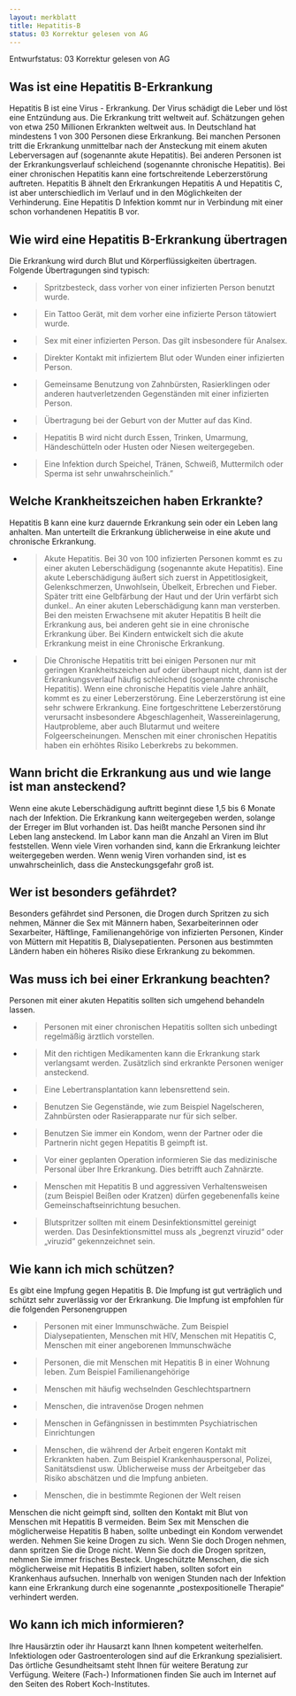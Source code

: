 ```yaml
---
layout: merkblatt
title: Hepatitis-B
status: 03 Korrektur gelesen von AG
---
```

Entwurfstatus: 03 Korrektur gelesen von AG
 
## Was ist eine Hepatitis B-Erkrankung

Hepatitis B ist eine Virus - Erkrankung. Der Virus schädigt die Leber
und löst eine Entzündung aus. Die Erkrankung tritt weltweit auf.
Schätzungen gehen von etwa 250 Millionen Erkrankten weltweit aus. In
Deutschland hat mindestens 1 von 300 Personen diese Erkrankung. Bei
manchen Personen tritt die Erkrankung unmittelbar nach der Ansteckung
mit einem akuten Leberversagen auf (sogenannte akute Hepatitis). Bei
anderen Personen ist der Erkrankungsverlauf schleichend (sogenannte
chronische Hepatitis). Bei einer chronischen Hepatitis kann eine
fortschreitende Leberzerstörung auftreten. Hepatitis B ähnelt den
Erkrankungen Hepatitis A und Hepatitis C, ist aber unterschiedlich im
Verlauf und in den Möglichkeiten der Verhinderung. Eine Hepatitis D
Infektion kommt nur in Verbindung mit einer schon vorhandenen Hepatitis
B vor.

## Wie wird eine Hepatitis B-Erkrankung übertragen

Die Erkrankung wird durch Blut und Körperflüssigkeiten übertragen.
Folgende Übertragungen sind typisch:

  - > Spritzbesteck, dass vorher von einer infizierten Person benutzt
    > wurde.

  - > Ein Tattoo Gerät, mit dem vorher eine infizierte Person tätowiert
    > wurde.

  - > Sex mit einer infizierten Person. Das gilt insbesondere für
    > Analsex.

  - > Direkter Kontakt mit infiziertem Blut oder Wunden einer
    > infizierten Person.

  - > Gemeinsame Benutzung von Zahnbürsten, Rasierklingen oder anderen
    > hautverletzenden Gegenständen mit einer infizierten Person.

  - > Übertragung bei der Geburt von der Mutter auf das Kind.

  - > Hepatitis B wird nicht durch Essen, Trinken, Umarmung,
    > Händeschütteln oder Husten oder Niesen weitergegeben.

  - > Eine Infektion durch Speichel, Tränen, Schweiß, Muttermilch oder
    > Sperma ist sehr unwahrscheinlich.”

## Welche Krankheitszeichen haben Erkrankte?

Hepatitis B kann eine kurz dauernde Erkrankung sein oder ein Leben lang
anhalten. Man unterteilt die Erkrankung üblicherweise in eine akute und
chronische Erkrankung.

  - > Akute Hepatitis. Bei 30 von 100 infizierten Personen kommt es zu
    > einer akuten Leberschädigung (sogenannte akute Hepatitis). Eine
    > akute Leberschädigung äußert sich zuerst in Appetitlosigkeit,
    > Gelenkschmerzen, Unwohlsein, Übelkeit, Erbrechen und Fieber.
    > Später tritt eine Gelbfärbung der Haut und der Urin verfärbt sich
    > dunkel.. An einer akuten Leberschädigung kann man versterben. Bei
    > den meisten Erwachsene mit akuter Hepatitis B heilt die Erkrankung
    > aus, bei anderen geht sie in eine chronische Erkrankung über. Bei
    > Kindern entwickelt sich die akute Erkrankung meist in eine
    > Chronische Erkrankung.

  - > Die Chronische Hepatitis tritt bei einigen Personen nur mit
    > geringen Krankheitszeichen auf oder überhaupt nicht, dann ist der
    > Erkrankungsverlauf häufig schleichend (sogenannte chronische
    > Hepatitis). Wenn eine chronische Hepatitis viele Jahre anhält,
    > kommt es zu einer Leberzerstörung. Eine Leberzerstörung ist eine
    > sehr schwere Erkrankung. Eine fortgeschrittene Leberzerstörung
    > verursacht insbesondere Abgeschlagenheit, Wassereinlagerung,
    > Hautprobleme, aber auch Blutarmut und weitere Folgeerscheinungen.
    > Menschen mit einer chronischen Hepatitis haben ein erhöhtes Risiko
    > Leberkrebs zu bekommen.

## Wann bricht die Erkrankung aus und wie lange ist man ansteckend?

Wenn eine akute Leberschädigung auftritt beginnt diese 1,5 bis 6 Monate
nach der Infektion. Die Erkrankung kann weitergegeben werden, solange
der Erreger im Blut vorhanden ist. Das heißt manche Personen sind ihr
Leben lang ansteckend. Im Labor kann man die Anzahl an Viren im Blut
feststellen. Wenn viele Viren vorhanden sind, kann die Erkrankung
leichter weitergegeben werden. Wenn wenig Viren vorhanden sind, ist es
unwahrscheinlich, dass die Ansteckungsgefahr groß ist.

## Wer ist besonders gefährdet?

Besonders gefährdet sind Personen, die Drogen durch Spritzen zu sich
nehmen, Männer die Sex mit Männern haben, Sexarbeiterinnen oder
Sexarbeiter, Häftlinge, Familienangehörige von infizierten Personen,
Kinder von Müttern mit Hepatitis B, Dialysepatienten. Personen aus
bestimmten Ländern haben ein höheres Risiko diese Erkrankung zu
bekommen.

## Was muss ich bei einer Erkrankung beachten?

Personen mit einer akuten Hepatitis sollten sich umgehend behandeln
lassen.

  - > Personen mit einer chronischen Hepatitis sollten sich unbedingt
    > regelmäßig ärztlich vorstellen.

  - > Mit den richtigen Medikamenten kann die Erkrankung stark
    > verlangsamt werden. Zusätzlich sind erkrankte Personen weniger
    > ansteckend.

  - > Eine Lebertransplantation kann lebensrettend sein.

  - > Benutzen Sie Gegenstände, wie zum Beispiel Nagelscheren,
    > Zahnbürsten oder Rasierapparate nur für sich selber.

  - > Benutzen Sie immer ein Kondom, wenn der Partner oder die Partnerin
    > nicht gegen Hepatitis B geimpft ist.

  - > Vor einer geplanten Operation informieren Sie das medizinische
    > Personal über Ihre Erkrankung. Dies betrifft auch Zahnärzte.

  - > Menschen mit Hepatitis B und aggressiven Verhaltensweisen (zum
    > Beispiel Beißen oder Kratzen) dürfen gegebenenfalls keine
    > Gemeinschaftseinrichtung besuchen.

  - > Blutspritzer sollten mit einem Desinfektionsmittel gereinigt
    > werden. Das Desinfektionsmittel muss als „begrenzt viruzid“ oder
    > „viruzid“ gekennzeichnet sein.

## Wie kann ich mich schützen?

Es gibt eine Impfung gegen Hepatitis B. Die Impfung ist gut verträglich
und schützt sehr zuverlässig vor der Erkrankung. Die Impfung ist
empfohlen für die folgenden Personengruppen

  - > Personen mit einer Immunschwäche. Zum Beispiel Dialysepatienten,
    > Menschen mit HIV, Menschen mit Hepatitis C, Menschen mit einer
    > angeborenen Immunschwäche

  - > Personen, die mit Menschen mit Hepatitis B in einer Wohnung leben.
    > Zum Beispiel Familienangehörige

  - > Menschen mit häufig wechselnden Geschlechtspartnern

  - > Menschen, die intravenöse Drogen nehmen

  - > Menschen in Gefängnissen in bestimmten Psychiatrischen
    > Einrichtungen

  - > Menschen, die während der Arbeit engeren Kontakt mit Erkrankten
    > haben. Zum Beispiel Krankenhauspersonal, Polizei, Sanitätsdienst
    > usw. Üblicherweise muss der Arbeitgeber das Risiko abschätzen und
    > die Impfung anbieten.

  - > Menschen, die in bestimmte Regionen der Welt reisen

Menschen die nicht geimpft sind, sollten den Kontakt mit Blut von
Menschen mit Hepatitis B vermeiden. Beim Sex mit Menschen die
möglicherweise Hepatitis B haben, sollte unbedingt ein Kondom verwendet
werden. Nehmen Sie keine Drogen zu sich. Wenn Sie doch Drogen nehmen,
dann spritzen Sie die Droge nicht. Wenn Sie doch die Drogen spritzen,
nehmen Sie immer frisches Besteck. Ungeschützte Menschen, die sich
möglicherweise mit Hepatitis B infiziert haben, sollten sofort ein
Krankenhaus aufsuchen. Innerhalb von wenigen Stunden nach der Infektion
kann eine Erkrankung durch eine sogenannte „postexpositionelle Therapie“
verhindert werden.

## Wo kann ich mich informieren?

Ihre Hausärztin oder ihr Hausarzt kann Ihnen kompetent weiterhelfen.
Infektiologen oder Gastroenterologen sind auf die Erkrankung
spezialisiert. Das örtliche Gesundheitsamt steht Ihnen für weitere
Beratung zur Verfügung. Weitere (Fach-) Informationen finden Sie auch im
Internet auf den Seiten des Robert Koch-Institutes.
